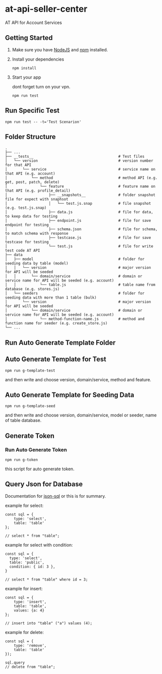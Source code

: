 # at-api-seller-center
AT API for Account Services

## Getting Started

1. Make sure you have [NodeJS](https://nodejs.org/) and [npm](https://www.npmjs.com/) installed.
2. Install your dependencies

   ```
   npm install
   ```

3. Start your app

   dont forget turn on your vpn.

   ```
   npm run test
   ```


## Run Specific Test
   
   ```
   npm run test -- -t='Test Scenarion'
   ```

## Folder Structure

    .
    ├── ...
    ├── __tests__                                       # Test files
    │   └── version                                     # version number for that API
    │       └── service                                 # service name on that API (e.g. account)
    │           └── method                              # method API (e.g. get, post, patch, delete)
    │               └── feature                         # feature name on that API (e.g. profile_detail)
    │                   ├── __snapshots__               # folder snapshot file for expect with snaphsot
    │                   │   └── test.js.snap            # file snapshot (e.g. test.js.snap)
    │                   ├── data.js                     # file for data, to keep data for testing
    │                   ├── endpoint.js                 # file for save endpoint for testing
    │                   ├── schema.json                 # file for schema, to match schema with response
    │                   ├── testcase.js                 # file for save testcase for testing
    │                   └── test.js                     # file for write test code AT API
    ├── data
    │   ├── model                                       # folder for seeding data by table (model) 
    │   │   └── version                                 # major version for API will be seeded
    │   │       └── domain/service                      # domain or service name for API will be seeded (e.g. account)
    │   │           └── table.js                        # table name from database (e.g. stores.js)
    │   └── seeders                                     # folder for seeding data with more than 1 table (bulk)
    │       └── version                                 # major version for API will be seeded
    │           └── domain/service                      # domain or service name for API will be seeded (e.g. account)
    │               └── method-function-name.js         # method and function name for seeder (e.g. create_store.js)
    └── ...

## Run Auto Generate Template Folder
  
## Auto Generate Template for Test
   ```
   npm run g-template-test
   ```

   and then write and choose version, domain/service, method and feature.

## Auto Generate Template for Seeding Data
   ```
   npm run g-template-seed
   ```

   and then write and choose version, domain/service, model or seeder, name of table database.

## Generate Token

### Run Auto Generate Token
   ```
   npm run g-token
   ```

   this script for auto generate token.


## Query Json for Database

   Documentation for [json-sql](https://github.com/2do2go/json-sql/tree/4be018c0662dacba06ddf033d18e71ebf93ee7c3/docs#select) or this is for summary.

   example for select:

   ```
   const sql = {
       type: 'select',
       table: 'table'
   };

   // select * from "table";   
   ```

   example for select with condition:


   ```
   const sql = {
     type: 'select',
     table: 'public',
     condition: { id: 3 },
   }
   
   // select * from "table" where id = 3;   
   ```


   example for insert:


   ```
   const sql = {
       type: 'insert',
       table: 'table',
       values: {a: 4}
   };

   // insert into "table" ("a") values (4);
   ```


   example for delete:


   ```
   const sql = {
       type: 'remove',
       table: 'table'
   });

   sql.query
   // delete from "table";
   ```


